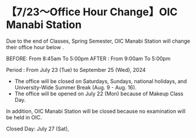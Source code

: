 # 【7/23～Office Hour Change】OIC Manabi Station
Due to the end of Classes, Spring Semester, OIC Manabi Station will change their office hour below .


BEFORE: From 8:45am  To 5:00pm
AFTER : From 9:00am To 5:00pm

Period : From July 23 (Tue) to September 25 (Wed), 2024

* The office will be closed on Saturdays, Sundays, national holidays, and University-Wide Summer Break (Aug. 9 - Aug. 16).
* The office will be opened on July 22 (Mon) because of Makeup Class Day.

In addition, OIC Manabi Station will be closed because no examination will be held in OIC.

 Closed Day: July 27 (Sat),